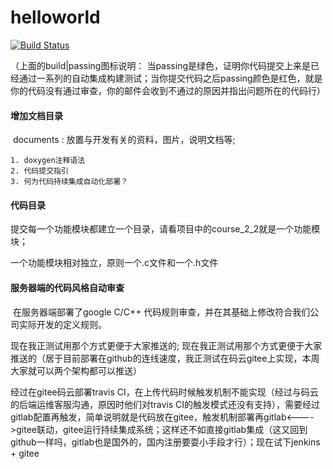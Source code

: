 #                         helloworld
[![Build Status](https://travis-ci.com/loodao/helloworld.svg?branch=master)](https://travis-ci.com/loodao/helloworld)

（上面的build|passing图标说明： 当passing是绿色，证明你代码提交上来是已经通过一系列的自动集成构建测试；当你提交代码之后passing颜色是红色，就是你的代码没有通过审查，你的邮件会收到不通过的原因并指出问题所在的代码行）

####  增加文档目录

​	documents : 放置与开发有关的资料，图片，说明文档等;

~~~
1. doxygen注释语法
2. 代码提交指引
3. 何为代码持续集成自动化部署？
~~~

#### 代码目录

​	提交每一个功能模块都建立一个目录，请看项目中的course_2_2就是一个功能模块；

一个功能模块相对独立，原则一个.c文件和一个.h文件

#### 服务器端的代码风格自动审查

​	    在服务器端部署了google C/C++ 代码规则审查，并在其基础上修改符合我们公司实际开发的定义规则。

 现在我正测试用那个方式更便于大家推送的; 现在我正测试用那个方式更便于大家推送的（居于目前部署在github的连线速度，我正测试在码云gitee上实现，本周大家就可以两个架构都可以推送）

经过在gitee码云部署travis CI，在上传代码时候触发机制不能实现（经过与码云的后端运维客服沟通，原因时他们对travis CI的触发模式还没有支持），需要经过gitlab配置再触发，简单说明就是代码放在gitee，触发机制部署再gitlab<---->gitee联动，gitee运行持续集成系统；这样还不如直接gitlab集成（这又回到github一样吗，gitlab也是国外的，国内注册要耍小手段才行）；现在试下jenkins + gitee 